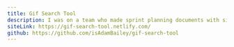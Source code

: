```yaml
---
title: Gif Search Tool
description: I was on a team who made sprint planning documents with silly names and a related gif. This site allows you to search for gifs and several word combinations using the giphy api and the datamuse api. The site is built in VueJs and deployed on netlify.com.
siteLink: https://gif-search-tool.netlify.com/
github: https://github.com/isAdamBailey/gif-search-tool
---
```

